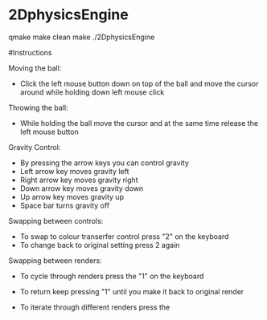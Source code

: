 # 2DphysicsEngine

qmake
make clean
make
./2DphysicsEngine

#Instructions

Moving the ball:

 * Click the left mouse button down on top of the ball and move the cursor around while holding down left mouse click
 
Throwing the ball:

* While holding the ball move the cursor and at the same time release the left mouse button

Gravity Control:

* By pressing the arrow keys you can control gravity
* Left arrow key moves gravity left
* Right arrow key moves gravity right
* Down arrow key moves gravity down
* Up arrow key moves gravity up
* Space bar turns gravity off

Swapping between controls:

* To swap to colour transerfer control press "2" on the keyboard
* To change back to original setting press 2 again

Swapping between renders:

* To cycle through renders press the "1" on the keyboard
* To return keep pressing "1"  until you make it back to original render

* To iterate through different renders press the 

